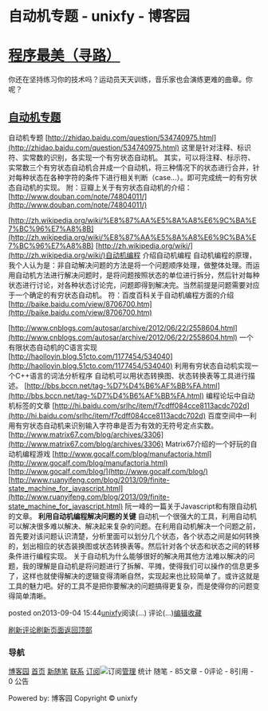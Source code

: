 
# 自动机专题 - unixfy - 博客园
# [程序最美（寻路）](https://www.cnblogs.com/unixfy/)
你还在坚持练习你的技术吗？运动员天天训练，音乐家也会演练更难的曲章。你呢？
## [自动机专题](https://www.cnblogs.com/unixfy/p/3301177.html)
自动机专题
[http://zhidao.baidu.com/question/534740975.html](http://zhidao.baidu.com/question/534740975.html)
这里是针对注释、标识符、实常数的识别，各实现一个有穷状态自动机。
其实，可以将注释、标示符、实常数三个有穷状态自动机合并成一个自动机，将三种情况下的状态进行合并，针对每种状态在各种字符的条件下进行相关判断（case…）。即可完成统一的有穷状态自动机的实现。
附：豆瓣上关于有穷状态自动机的介绍：[http://www.douban.com/note/74804011/](http://www.douban.com/note/74804011/)

[http://zh.wikipedia.org/wiki/%E8%87%AA%E5%8A%A8%E6%9C%BA%E7%BC%96%E7%A8%8B](http://zh.wikipedia.org/wiki/%E8%87%AA%E5%8A%A8%E6%9C%BA%E7%BC%96%E7%A8%8B)
[http://zh.wikipedia.org/wiki/](http://zh.wikipedia.org/wiki/)自动机编程
介绍自动机编程
自动机编程的原理，我个人认为是：非自动解决问题的方法是将一个问题顺序处理，做整体处理。而运用自动机方法进行解决问题时，是将问题按照状态的单位进行拆分，然后针对每种状态进行讨论，对各种状态讨论完，问题即得到解决完。当然前提是问题需要对应于一个确定的有穷状态自动机。
符：百度百科关于自动机编程方面的介绍[http://baike.baidu.com/view/8706700.htm](http://baike.baidu.com/view/8706700.htm)

[http://www.cnblogs.com/autosar/archive/2012/06/22/2558604.html](http://www.cnblogs.com/autosar/archive/2012/06/22/2558604.html)
一个有限状态自动机的C语言实现
[http://haolloyin.blog.51cto.com/1177454/534040](http://haolloyin.blog.51cto.com/1177454/534040)
利用有穷状态自动机实现一个C++语言的词法分析程序
自动机可以用状态转换图、状态转换表等工具进行描述。
[http://bbs.bccn.net/tag-%D7%D4%B6%AF%BB%FA.html](http://bbs.bccn.net/tag-%D7%D4%B6%AF%BB%FA.html)
编程论坛中自动机标签的文章
[http://hi.baidu.com/srlhc/item/f7cdff084cce8113acdc702d](http://hi.baidu.com/srlhc/item/f7cdff084cce8113acdc702d)
百度空间中一利用有穷状态自动机来识别输入字符串是否为有效的无符号定点实数。
[http://www.matrix67.com/blog/archives/3306](http://www.matrix67.com/blog/archives/3306)
Matrix67介绍的一个好玩的自动机编程游戏
[http://www.gocalf.com/blog/manufactoria.html](http://www.gocalf.com/blog/manufactoria.html)
[http://www.gocalf.com/blog/](http://www.gocalf.com/blog/)
[http://www.ruanyifeng.com/blog/2013/09/finite-state_machine_for_javascript.html](http://www.ruanyifeng.com/blog/2013/09/finite-state_machine_for_javascript.html)
阮一峰的一篇关于Javascript和有限自动机的文章。
**利用自动机编程解决问题的关键**
自动机一个很强大的工具，利用自动机可以解决很多难以解决、解决起来复杂的问题。在利用自动机解决一个问题之前，首先要对该问题认识清楚，分析里面可以划分几个状态，各个状态之间是如何转换的，划出相应的状态装换图或状态转换表等。然后针对各个状态和状态之间的转移条件进行编程实现。
关于自动机为什么能够很好的解决用其他方法难以解决的问题，我的理解是自动机是将问题进行了拆解、平摊，使得我们可以操作的信息更多了，这样也就使得解决的逻辑变得清晰自然，实现起来也比较简单了。或许这就是工具的魅力吧。好的工具不是把你要解决的问题搞得更复杂，而是使得你的问题变得简单清晰。




posted on2013-09-04 15:44[unixfy](https://www.cnblogs.com/unixfy/)阅读(...) 评论(...)[编辑](https://i.cnblogs.com/EditPosts.aspx?postid=3301177)[收藏](#)


[刷新评论](javascript:void(0);)[刷新页面](#)[返回顶部](#top)







### 导航
[博客园](https://www.cnblogs.com/)
[首页](https://www.cnblogs.com/unixfy/)
[新随笔](https://i.cnblogs.com/EditPosts.aspx?opt=1)
[联系](https://msg.cnblogs.com/send/unixfy)
[订阅](https://www.cnblogs.com/unixfy/rss)![订阅](//www.cnblogs.com/images/xml.gif)[管理](https://i.cnblogs.com/)
统计
随笔 - 85文章 - 0评论 - 8引用 - 0
公告

Powered by:
博客园
Copyright © unixfy
